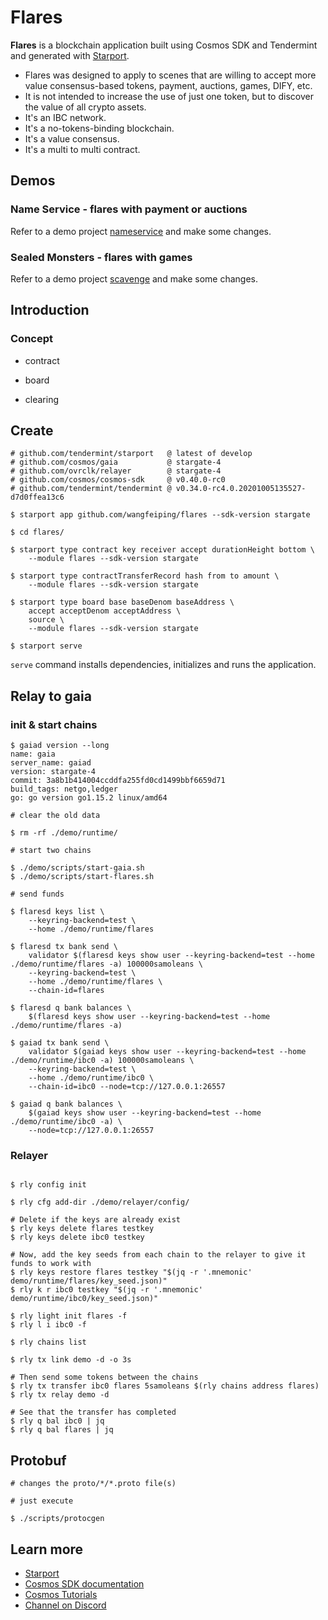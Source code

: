 # Flares

**Flares** is a blockchain application built using Cosmos SDK and Tendermint and generated with [Starport](https://github.com/tendermint/starport).

- Flares was designed to apply to scenes that are willing to
 accept more value consensus-based tokens, payment, auctions, games, DIFY, etc.  
- It is not intended to increase the use of just one token,
 but to discover the value of all crypto assets.  
- It's an IBC network.  
- It's a no-tokens-binding blockchain.  
- It's a value consensus.  
- It's a multi to multi contract.  

## Demos

### Name Service - flares with payment or auctions

Refer to a demo project [nameservice](https://tutorials.cosmos.network/nameservice/tutorial/00-intro.html) and make some changes.

### Sealed Monsters - flares with games

Refer to a demo project [scavenge](https://tutorials.cosmos.network/scavenge/tutorial/01-background.html) and make some changes.

## Introduction

### Concept

- contract

- board

- clearing

## Create

```
# github.com/tendermint/starport   @ latest of develop
# github.com/cosmos/gaia           @ stargate-4
# github.com/ovrclk/relayer        @ stargate-4
# github.com/cosmos/cosmos-sdk     @ v0.40.0-rc0
# github.com/tendermint/tendermint @ v0.34.0-rc4.0.20201005135527-d7d0ffea13c6

$ starport app github.com/wangfeiping/flares --sdk-version stargate

$ cd flares/

$ starport type contract key receiver accept durationHeight bottom \
    --module flares --sdk-version stargate

$ starport type contractTransferRecord hash from to amount \
    --module flares --sdk-version stargate

$ starport type board base baseDenom baseAddress \
    accept acceptDenom acceptAddress \
    source \
    --module flares --sdk-version stargate

$ starport serve
```

`serve` command installs dependencies, initializes and runs the application.

## Relay to gaia

### init & start chains

```
$ gaiad version --long
name: gaia
server_name: gaiad
version: stargate-4
commit: 3a8b1b414004ccddfa255fd0cd1499bbf6659d71
build_tags: netgo,ledger
go: go version go1.15.2 linux/amd64

# clear the old data

$ rm -rf ./demo/runtime/

# start two chains

$ ./demo/scripts/start-gaia.sh
$ ./demo/scripts/start-flares.sh

# send funds

$ flaresd keys list \
    --keyring-backend=test \
    --home ./demo/runtime/flares

$ flaresd tx bank send \
    validator $(flaresd keys show user --keyring-backend=test --home ./demo/runtime/flares -a) 100000samoleans \
    --keyring-backend=test \
    --home ./demo/runtime/flares \
    --chain-id=flares

$ flaresd q bank balances \
    $(flaresd keys show user --keyring-backend=test --home ./demo/runtime/flares -a)

$ gaiad tx bank send \
    validator $(gaiad keys show user --keyring-backend=test --home ./demo/runtime/ibc0 -a) 100000samoleans \
    --keyring-backend=test \
    --home ./demo/runtime/ibc0 \
    --chain-id=ibc0 --node=tcp://127.0.0.1:26557

$ gaiad q bank balances \
    $(gaiad keys show user --keyring-backend=test --home ./demo/runtime/ibc0 -a) \
    --node=tcp://127.0.0.1:26557

```

### Relayer

```

$ rly config init

$ rly cfg add-dir ./demo/relayer/config/

# Delete if the keys are already exist
$ rly keys delete flares testkey
$ rly keys delete ibc0 testkey

# Now, add the key seeds from each chain to the relayer to give it funds to work with
$ rly keys restore flares testkey "$(jq -r '.mnemonic' demo/runtime/flares/key_seed.json)"
$ rly k r ibc0 testkey "$(jq -r '.mnemonic' demo/runtime/ibc0/key_seed.json)"

$ rly light init flares -f
$ rly l i ibc0 -f

$ rly chains list

$ rly tx link demo -d -o 3s

# Then send some tokens between the chains
$ rly tx transfer ibc0 flares 5samoleans $(rly chains address flares)
$ rly tx relay demo -d

# See that the transfer has completed
$ rly q bal ibc0 | jq
$ rly q bal flares | jq

```

## Protobuf

```
# changes the proto/*/*.proto file(s)

# just execute

$ ./scripts/protocgen

```

## Learn more

- [Starport](https://github.com/tendermint/starport)
- [Cosmos SDK documentation](https://docs.cosmos.network)
- [Cosmos Tutorials](https://tutorials.cosmos.network)
- [Channel on Discord](https://discord.gg/W8trcGV)
